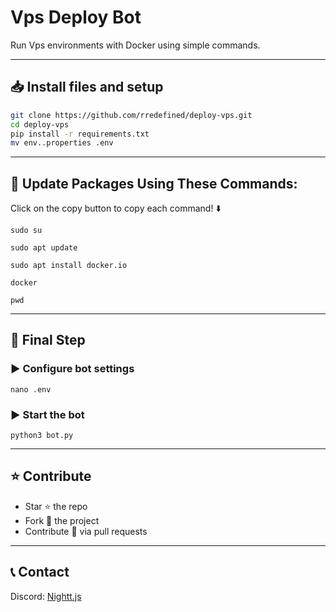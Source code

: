 # Vps Deploy Bot

Run Vps environments with Docker using simple commands.

---

## 📥 Install files and setup
```bash
git clone https://github.com/rredefined/deploy-vps.git
cd deploy-vps
pip install -r requirements.txt
mv env..properties .env
```

---

## 📌 Update Packages Using These Commands:
Click on the copy button to copy each command! ⬇️

```
sudo su
```

```
sudo apt update
```

```
sudo apt install docker.io
```

```
docker
```

```
pwd
```

---

## 🚀 Final Step

### ▶️ Configure bot settings
```
nano .env
```

### ▶️ Start the bot
```
python3 bot.py
```

---

## ⭐ Contribute
- Star ⭐ the repo  
- Fork 🍴 the project  
- Contribute 🔧 via pull requests  

---

## 📞 Contact
Discord: [Nightt.js](https://discord.com/users/969258536557244537)
